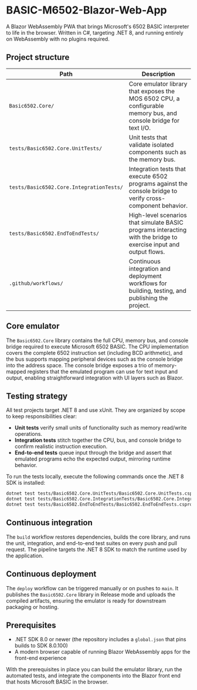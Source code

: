# BASIC-M6502-Blazor-Web-App

A Blazor WebAssembly PWA that brings Microsoft's 6502 BASIC interpreter to life in the browser. Written in C#, targeting .NET 8, and running entirely on WebAssembly with no plugins required.

## Project structure

| Path | Description |
|------|-------------|
| `Basic6502.Core/` | Core emulator library that exposes the MOS 6502 CPU, a configurable memory bus, and console bridge for text I/O. |
| `tests/Basic6502.Core.UnitTests/` | Unit tests that validate isolated components such as the memory bus. |
| `tests/Basic6502.Core.IntegrationTests/` | Integration tests that execute 6502 programs against the console bridge to verify cross-component behavior. |
| `tests/Basic6502.EndToEndTests/` | High-level scenarios that simulate BASIC programs interacting with the bridge to exercise input and output flows. |
| `.github/workflows/` | Continuous integration and deployment workflows for building, testing, and publishing the project. |

## Core emulator

The `Basic6502.Core` library contains the full CPU, memory bus, and console bridge required to execute Microsoft 6502 BASIC. The CPU implementation covers the complete 6502 instruction set (including BCD arithmetic), and the bus supports mapping peripheral devices such as the console bridge into the address space. The console bridge exposes a trio of memory-mapped registers that the emulated program can use for text input and output, enabling straightforward integration with UI layers such as Blazor.

## Testing strategy

All test projects target .NET 8 and use xUnit. They are organized by scope to keep responsibilities clear:

- **Unit tests** verify small units of functionality such as memory read/write operations.
- **Integration tests** stitch together the CPU, bus, and console bridge to confirm realistic instruction execution.
- **End-to-end tests** queue input through the bridge and assert that emulated programs echo the expected output, mirroring runtime behavior.

To run the tests locally, execute the following commands once the .NET 8 SDK is installed:

```bash
dotnet test tests/Basic6502.Core.UnitTests/Basic6502.Core.UnitTests.csproj
dotnet test tests/Basic6502.Core.IntegrationTests/Basic6502.Core.IntegrationTests.csproj
dotnet test tests/Basic6502.EndToEndTests/Basic6502.EndToEndTests.csproj
```

## Continuous integration

The `build` workflow restores dependencies, builds the core library, and runs the unit, integration, and end-to-end test suites on every push and pull request. The pipeline targets the .NET 8 SDK to match the runtime used by the application.

## Continuous deployment

The `deploy` workflow can be triggered manually or on pushes to `main`. It publishes the `Basic6502.Core` library in Release mode and uploads the compiled artifacts, ensuring the emulator is ready for downstream packaging or hosting.

## Prerequisites

- .NET SDK 8.0 or newer (the repository includes a `global.json` that pins builds to SDK 8.0.100)
- A modern browser capable of running Blazor WebAssembly apps for the front-end experience

With the prerequisites in place you can build the emulator library, run the automated tests, and integrate the components into the Blazor front end that hosts Microsoft BASIC in the browser.
